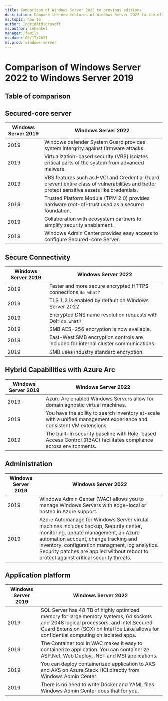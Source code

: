 ```yaml
---
title: Comparison of Windows Server 2022 to previous editions
description: Compare the new features of Windows Server 2022 to the older versions.
ms.topic: how-to
author: IngridAtMicrosoft
ms.author: inhenkel
manager: femila
ms.date: 06/17/2021
ms.prod: windows-server
---
```


<!--Need to check the UCM taxonomy for the correct metadata -->

# Comparison of Windows Server 2022 to Windows Server 2019

## Table of comparison

## Secured-core server

| Windows Server 2019 | Windows Server 2022 |
| --- | --- |
| 2019 | Windows defender System Guard provides system intergrity against firmware attacks. |
| 2019 | Virtualization-based security (VBS) isolates critical parts of the system from advanced malware. |
| 2019 | VBS features such as HVCI and Credential Guard prevent entire class of vulnerabilities and better protect sensitive assets like credentials.|
| 2019 | Trusted Platform Module (TPM 2.0) provides hardware root-of-trust used as a secured foundation.|
| 2019 | Collaboration with ecosystem partners to simplify security enablement.|
| 2019 | Windows Admin Center provides easy access to configure Secured-core Server.|

## Secure Connectivity

| Windows Server 2019 | Windows Server 2022 |
| --- | --- |
| 2019 | Faster and more secure encrypted HTTPS connections `do what?` |
| 2019 | TLS 1.3 is enabled by default on Windows Server 2022 |
| 2019 | Encrypted DNS name resolution requests with DoH `do what?` |
| 2019 | SMB AES-256 encryption is now available.|
| 2019 | East-West SMB encryption controls are included for internal cluster communications.|
| 2019 | SMB uses industry standard encryption.|

## Hybrid Capabilities with Azure Arc

| Windows Server 2019 | Windows Server 2022 |
| --- | --- |
| 2019 | Azure Arc enabled Windows Servers allow for domain agnostic virtual machines. |
| 2019 | You have the ability to search inventory at-scale with a unified management experience and consistent VM extensions. |
| 2019 | The built-in security baseline with Role-based Access Control (RBAC) facilitates compliance across environments.|


## Administration

| Windows Server 2019 | Windows Server 2022 |
| --- | --- |
| 2019 | Windows Admin Center (WAC) allows you to manage Windows Servers with edge-local or hosted in Azure support. |
| 2019 | Azure Automanage for Windows Server virutal machines includes backup, Security center, monitoring, update management, an Azure automation account, change tracking and inventory, configuration managment, log analytics. Security patches are applied without reboot to protect against critical security threats.|


## Application platform

| Windows Server 2019 | Windows Server 2022 |
| --- | --- |
| 2019 | SQL Server has 48 TB of highly optimized memory for large memory systems, 64 sockets and 2048 logical processors, and Intel Secured Guard Extension (SGX) on Intel Ice Lake allows for confidential computing on isolated apps. |
| 2019 | The Container tool in WAC makes it easy to containerize application.  You can containerize ASP.Net, Web Deploy, .NET and MSI applications. |
| 2019 | You can deploy containerized application to AKS and AKS on Azure Stack HCI directly from Windows Admin Center.|
| 2019 | There is no need to write Docker and YAML files.  Windows Admin Center does that for you. |
